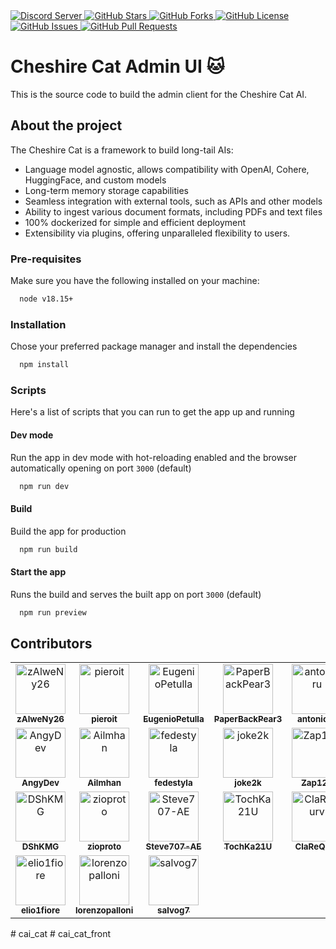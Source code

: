 <a href="https://discord.gg/bHX5sNFCYU">
  <img alt="Discord Server" src="https://img.shields.io/discord/1092359754917089350?logo=discord&style=flat-square">
</a>
<a href="https://github.com/cheshire-cat-ai/admin-vue/stargazers">
  <img alt="GitHub Stars" src="https://img.shields.io/github/stars/cheshire-cat-ai/admin-vue?logo=github&style=flat-square">
</a>
<a href="https://github.com/cheshire-cat-ai/admin-vue/forks">
  <img alt="GitHub Forks" src="https://img.shields.io/github/forks/cheshire-cat-ai/admin-vue?logo=github&style=flat-square">
</a>
<a href="https://github.com/cheshire-cat-ai/admin-vue/blob/main/LICENSE">
  <img alt="GitHub License" src="https://img.shields.io/github/license/cheshire-cat-ai/admin-vue?logo=github&style=flat-square">
</a>
<a href="https://github.com/cheshire-cat-ai/admin-vue/issues">
  <img alt="GitHub Issues" src="https://img.shields.io/github/issues/cheshire-cat-ai/admin-vue?logo=github&style=flat-square">
</a>
<a href="https://github.com/cheshire-cat-ai/admin-vue/pulls">
  <img alt="GitHub Pull Requests" src="https://img.shields.io/github/issues-pr/cheshire-cat-ai/admin-vue?logo=github&style=flat-square">
</a>

# Cheshire Cat Admin UI 🐱

This is the source code to build the admin client for the Cheshire Cat AI.

## About the project

The Cheshire Cat is a framework to build long-tail AIs:

- Language model agnostic, allows compatibility with OpenAI, Cohere, HuggingFace, and custom models
- Long-term memory storage capabilities
- Seamless integration with external tools, such as APIs and other models
- Ability to ingest various document formats, including PDFs and text files
- 100% dockerized for simple and efficient deployment
- Extensibility via plugins, offering unparalleled flexibility to users.

### Pre-requisites

Make sure you have the following installed on your machine:

```bash
  node v18.15+
```

### Installation

Chose your preferred package manager and install the dependencies

```bash
  npm install
```

### Scripts

Here's a list of scripts that you can run to get the app up and running

#### Dev mode

Run the app in dev mode with hot-reloading enabled and the browser automatically opening on port `3000` (default)

```bash
  npm run dev
```

#### Build

Build the app for production

```bash
  npm run build
```

#### Start the app

Runs the build and serves the built app on port `3000` (default)

```bash
  npm run preview
```

## Contributors

<!-- readme: contributors -start -->
<table>
<tr>
    <td align="center">
        <a href="https://github.com/zAlweNy26">
            <img src="https://avatars.githubusercontent.com/u/41266342?v=4" width="80;" alt="zAlweNy26"/>
            <br />
            <sub><b>zAlweNy26</b></sub>
        </a>
    </td>
    <td align="center">
        <a href="https://github.com/pieroit">
            <img src="https://avatars.githubusercontent.com/u/6328377?v=4" width="80;" alt="pieroit"/>
            <br />
            <sub><b>pieroit</b></sub>
        </a>
    </td>
    <td align="center">
        <a href="https://github.com/EugenioPetulla">
            <img src="https://avatars.githubusercontent.com/u/3589467?v=4" width="80;" alt="EugenioPetulla"/>
            <br />
            <sub><b>EugenioPetulla</b></sub>
        </a>
    </td>
    <td align="center">
        <a href="https://github.com/PaperBackPear3">
            <img src="https://avatars.githubusercontent.com/u/44753919?v=4" width="80;" alt="PaperBackPear3"/>
            <br />
            <sub><b>PaperBackPear3</b></sub>
        </a>
    </td>
    <td align="center">
        <a href="https://github.com/antonioru">
            <img src="https://avatars.githubusercontent.com/u/6342784?v=4" width="80;" alt="antonioru"/>
            <br />
            <sub><b>antonioru</b></sub>
        </a>
    </td>
    <td align="center">
        <a href="https://github.com/kodaline">
            <img src="https://avatars.githubusercontent.com/u/9247877?v=4" width="80;" alt="kodaline"/>
            <br />
            <sub><b>kodaline</b></sub>
        </a>
    </td></tr>
<tr>
    <td align="center">
        <a href="https://github.com/AngyDev">
            <img src="https://avatars.githubusercontent.com/u/44018650?v=4" width="80;" alt="AngyDev"/>
            <br />
            <sub><b>AngyDev</b></sub>
        </a>
    </td>
    <td align="center">
        <a href="https://github.com/Ailmhan">
            <img src="https://avatars.githubusercontent.com/u/56984209?v=4" width="80;" alt="Ailmhan"/>
            <br />
            <sub><b>Ailmhan</b></sub>
        </a>
    </td>
    <td align="center">
        <a href="https://github.com/fedestyla">
            <img src="https://avatars.githubusercontent.com/u/6248817?v=4" width="80;" alt="fedestyla"/>
            <br />
            <sub><b>fedestyla</b></sub>
        </a>
    </td>
    <td align="center">
        <a href="https://github.com/joke2k">
            <img src="https://avatars.githubusercontent.com/u/359076?v=4" width="80;" alt="joke2k"/>
            <br />
            <sub><b>joke2k</b></sub>
        </a>
    </td>
    <td align="center">
        <a href="https://github.com/Zap123">
            <img src="https://avatars.githubusercontent.com/u/1328102?v=4" width="80;" alt="Zap123"/>
            <br />
            <sub><b>Zap123</b></sub>
        </a>
    </td>
    <td align="center">
        <a href="https://github.com/Jhonnyr97">
            <img src="https://avatars.githubusercontent.com/u/42291959?v=4" width="80;" alt="Jhonnyr97"/>
            <br />
            <sub><b>Jhonnyr97</b></sub>
        </a>
    </td></tr>
<tr>
    <td align="center">
        <a href="https://github.com/DShKMG">
            <img src="https://avatars.githubusercontent.com/u/73855386?v=4" width="80;" alt="DShKMG"/>
            <br />
            <sub><b>DShKMG</b></sub>
        </a>
    </td>
    <td align="center">
        <a href="https://github.com/zioproto">
            <img src="https://avatars.githubusercontent.com/u/789701?v=4" width="80;" alt="zioproto"/>
            <br />
            <sub><b>zioproto</b></sub>
        </a>
    </td>
    <td align="center">
        <a href="https://github.com/Steve707-AE">
            <img src="https://avatars.githubusercontent.com/u/72551650?v=4" width="80;" alt="Steve707-AE"/>
            <br />
            <sub><b>Steve707-AE</b></sub>
        </a>
    </td>
    <td align="center">
        <a href="https://github.com/TochKa21U">
            <img src="https://avatars.githubusercontent.com/u/132001957?v=4" width="80;" alt="TochKa21U"/>
            <br />
            <sub><b>TochKa21U</b></sub>
        </a>
    </td>
    <td align="center">
        <a href="https://github.com/ClaReQurv">
            <img src="https://avatars.githubusercontent.com/u/114885071?v=4" width="80;" alt="ClaReQurv"/>
            <br />
            <sub><b>ClaReQurv</b></sub>
        </a>
    </td>
    <td align="center">
        <a href="https://github.com/calebgcc">
            <img src="https://avatars.githubusercontent.com/u/49289653?v=4" width="80;" alt="calebgcc"/>
            <br />
            <sub><b>calebgcc</b></sub>
        </a>
    </td></tr>
<tr>
    <td align="center">
        <a href="https://github.com/elio1fiore">
            <img src="https://avatars.githubusercontent.com/u/54111358?v=4" width="80;" alt="elio1fiore"/>
            <br />
            <sub><b>elio1fiore</b></sub>
        </a>
    </td>
    <td align="center">
        <a href="https://github.com/lorenzopalloni">
            <img src="https://avatars.githubusercontent.com/u/43707531?v=4" width="80;" alt="lorenzopalloni"/>
            <br />
            <sub><b>lorenzopalloni</b></sub>
        </a>
    </td>
    <td align="center">
        <a href="https://github.com/salvog7">
            <img src="https://avatars.githubusercontent.com/u/126958773?v=4" width="80;" alt="salvog7"/>
            <br />
            <sub><b>salvog7</b></sub>
        </a>
    </td></tr>
</table>
<!-- readme: contributors -end -->
#   c a i _ c a t  
 #   c a i _ c a t _ f r o n t  
 